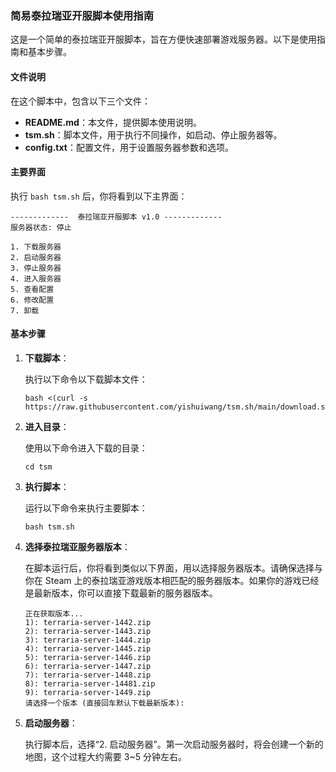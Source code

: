 ### 简易泰拉瑞亚开服脚本使用指南

这是一个简单的泰拉瑞亚开服脚本，旨在方便快速部署游戏服务器。以下是使用指南和基本步骤。

#### 文件说明

在这个脚本中，包含以下三个文件：

- **README.md**：本文件，提供脚本使用说明。
- **tsm.sh**：脚本文件，用于执行不同操作，如启动、停止服务器等。
- **config.txt**：配置文件，用于设置服务器参数和选项。

#### 主要界面

执行 `bash tsm.sh` 后，你将看到以下主界面：

```
-------------  泰拉瑞亚开服脚本 v1.0 -------------
服务器状态: 停止

1. 下载服务器
2. 启动服务器
3. 停止服务器
4. 进入服务器
5. 查看配置
6. 修改配置
7. 卸载
```

#### 基本步骤

1. **下载脚本**：

   执行以下命令以下载脚本文件：

   ```
   bash <(curl -s https://raw.githubusercontent.com/yishuiwang/tsm.sh/main/download.sh)
   ```

2. **进入目录**：

   使用以下命令进入下载的目录：

   ```
   cd tsm
   ```

3. **执行脚本**：

   运行以下命令来执行主要脚本：

   ```
   bash tsm.sh
   ```

4. **选择泰拉瑞亚服务器版本**：

   在脚本运行后，你将看到类似以下界面，用以选择服务器版本。请确保选择与你在 Steam 上的泰拉瑞亚游戏版本相匹配的服务器版本。如果你的游戏已经是最新版本，你可以直接下载最新的服务器版本。

   ```
   正在获取版本...
   1): terraria-server-1442.zip
   2): terraria-server-1443.zip
   3): terraria-server-1444.zip
   4): terraria-server-1445.zip
   5): terraria-server-1446.zip
   6): terraria-server-1447.zip
   7): terraria-server-1448.zip
   8): terraria-server-14481.zip
   9): terraria-server-1449.zip
   请选择一个版本 (直接回车默认下载最新版本):
   ```

5. **启动服务器**：

   执行脚本后，选择“2. 启动服务器”。第一次启动服务器时，将会创建一个新的地图，这个过程大约需要 3~5 分钟左右。
